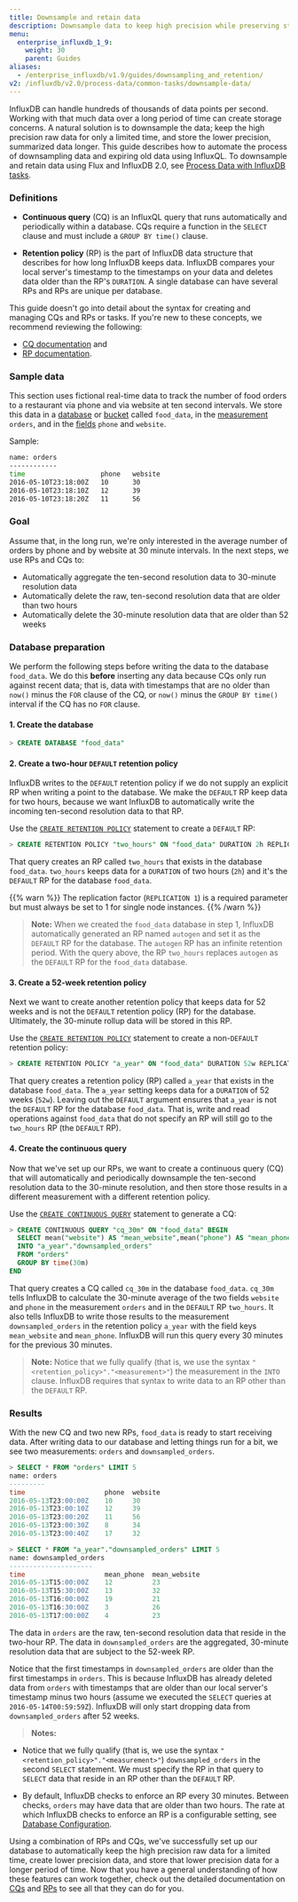 ```yaml
---
title: Downsample and retain data
description: Downsample data to keep high precision while preserving storage.
menu:
  enterprise_influxdb_1_9:
    weight: 30
    parent: Guides
aliases:
  - /enterprise_influxdb/v1.9/guides/downsampling_and_retention/
v2: /influxdb/v2.0/process-data/common-tasks/downsample-data/
---
```


InfluxDB can handle hundreds of thousands of data points per second. Working with that much data over a long period of time can create storage concerns.
A natural solution is to downsample the data; keep the high precision raw data for only a limited time, and store the lower precision, summarized data longer.
This guide describes how to automate the process of downsampling data and expiring old data using InfluxQL. To downsample and retain data using Flux and InfluxDB 2.0,
see [Process Data with InfluxDB tasks](/influxdb/v2.0/process-data/).

### Definitions

- **Continuous query** (CQ) is an InfluxQL query that runs automatically and periodically within a database.
CQs require a function in the `SELECT` clause and must include a `GROUP BY time()` clause.

- **Retention policy** (RP) is the part of InfluxDB data structure that describes for how long InfluxDB keeps data.
InfluxDB compares your local server's timestamp to the timestamps on your data and deletes data older than the RP's `DURATION`.
A single database can have several RPs and RPs are unique per database.

This guide doesn't go into detail about the syntax for creating and managing CQs and RPs or tasks.
If you're new to these concepts, we recommend reviewing the following:

- [CQ documentation](/enterprise_influxdb/v1.9/query_language/continuous_queries/) and
- [RP documentation](/enterprise_influxdb/v1.9/query_language/manage-database/#retention-policy-management).

### Sample data

This section uses fictional real-time data to track the number of food orders
to a restaurant via phone and via website at ten second intervals.
We store this data in a [database](/enterprise_influxdb/v1.9/concepts/glossary/#database) or [bucket]() called `food_data`, in
the [measurement](/enterprise_influxdb/v1.9/concepts/glossary/#measurement) `orders`, and
in the [fields](/enterprise_influxdb/v1.9/concepts/glossary/#field) `phone` and `website`.

Sample:

```bash
name: orders
------------
time                   phone   website
2016-05-10T23:18:00Z   10      30
2016-05-10T23:18:10Z   12      39
2016-05-10T23:18:20Z   11      56
```

### Goal

Assume that, in the long run, we're only interested in the average number of orders by phone
and by website at 30 minute intervals.
In the next steps, we use RPs and CQs to:

* Automatically aggregate the ten-second resolution data to 30-minute resolution data
* Automatically delete the raw, ten-second resolution data that are older than two hours
* Automatically delete the 30-minute resolution data that are older than 52 weeks

### Database preparation

We perform the following steps before writing the data to the database
`food_data`.
We do this **before** inserting any data because CQs only run against recent
data; that is, data with timestamps that are no older than `now()` minus
the `FOR` clause of the CQ, or `now()` minus the `GROUP BY time()` interval if
the CQ has no `FOR` clause.

#### 1. Create the database

```sql
> CREATE DATABASE "food_data"
```

#### 2. Create a two-hour `DEFAULT` retention policy

InfluxDB writes to the `DEFAULT` retention policy if we do not supply an explicit RP when
writing a point to the database.
We make the `DEFAULT` RP keep data for two hours, because we want InfluxDB to
automatically write the incoming ten-second resolution data to that RP.

Use the
[`CREATE RETENTION POLICY`](/enterprise_influxdb/v1.9/query_language/manage-database/#create-retention-policies-with-create-retention-policy)
statement to create a `DEFAULT` RP:

```sql
> CREATE RETENTION POLICY "two_hours" ON "food_data" DURATION 2h REPLICATION 1 DEFAULT
```

That query creates an RP called `two_hours` that exists in the database
`food_data`.
`two_hours` keeps data for a `DURATION` of two hours (`2h`) and it's the `DEFAULT`
RP for the database `food_data`.

{{% warn %}}
The replication factor (`REPLICATION 1`) is a required parameter but must always
be set to 1 for single node instances.
{{% /warn %}}

> **Note:** When we created the `food_data` database in step 1, InfluxDB
automatically generated an RP named `autogen` and set it as the `DEFAULT`
RP for the database.
The `autogen` RP has an infinite retention period.
With the query above, the RP `two_hours` replaces `autogen` as the `DEFAULT` RP
for the `food_data` database.

#### 3. Create a 52-week retention policy

Next we want to create another retention policy that keeps data for 52 weeks and is not the
`DEFAULT` retention policy (RP) for the database.
Ultimately, the 30-minute rollup data will be stored in this RP.

Use the
[`CREATE RETENTION POLICY`](/enterprise_influxdb/v1.9/query_language/manage-database/#create-retention-policies-with-create-retention-policy)
statement to create a non-`DEFAULT` retention policy:

```sql
> CREATE RETENTION POLICY "a_year" ON "food_data" DURATION 52w REPLICATION 1
```

That query creates a retention policy (RP) called `a_year` that exists in the database
`food_data`.
The `a_year` setting keeps data for a `DURATION` of 52 weeks (`52w`).
Leaving out the `DEFAULT` argument ensures that `a_year` is not the `DEFAULT`
RP for the database `food_data`.
That is, write and read operations against `food_data` that do not specify an
RP will still go to the `two_hours` RP (the `DEFAULT` RP).

#### 4. Create the continuous query

Now that we've set up our RPs, we want to create a continuous query (CQ) that will automatically
and periodically downsample the ten-second resolution data to the 30-minute
resolution, and then store those results in a different measurement with a different
retention policy.

Use the
[`CREATE CONTINUOUS QUERY`](/enterprise_influxdb/v1.9/query_language/continuous_queries/)
statement to generate a CQ:

```sql
> CREATE CONTINUOUS QUERY "cq_30m" ON "food_data" BEGIN
  SELECT mean("website") AS "mean_website",mean("phone") AS "mean_phone"
  INTO "a_year"."downsampled_orders"
  FROM "orders"
  GROUP BY time(30m)
END
```

That query creates a CQ called `cq_30m` in the database `food_data`.
`cq_30m` tells InfluxDB to calculate the 30-minute average of the two fields
`website` and `phone` in the measurement `orders` and in the `DEFAULT` RP
`two_hours`.
It also tells InfluxDB to write those results to the measurement
`downsampled_orders` in the retention policy `a_year` with the field keys
`mean_website` and `mean_phone`.
InfluxDB will run this query every 30 minutes for the previous 30 minutes.

> **Note:** Notice that we fully qualify (that is, we use the syntax
`"<retention_policy>"."<measurement>"`) the measurement in the `INTO`
clause.
InfluxDB requires that syntax to write data to an RP other than the `DEFAULT`
RP.

### Results

With the new CQ and two new RPs, `food_data` is ready to start receiving data.
After writing data to our database and letting things run for a bit, we see
two measurements: `orders` and `downsampled_orders`.

```sql
> SELECT * FROM "orders" LIMIT 5
name: orders
---------
time                    phone  website
2016-05-13T23:00:00Z    10     30
2016-05-13T23:00:10Z    12     39
2016-05-13T23:00:20Z    11     56
2016-05-13T23:00:30Z    8      34
2016-05-13T23:00:40Z    17     32

> SELECT * FROM "a_year"."downsampled_orders" LIMIT 5
name: downsampled_orders
---------------------
time                    mean_phone  mean_website
2016-05-13T15:00:00Z    12          23
2016-05-13T15:30:00Z    13          32
2016-05-13T16:00:00Z    19          21
2016-05-13T16:30:00Z    3           26
2016-05-13T17:00:00Z    4           23
```

The data in `orders` are the raw, ten-second resolution data that reside in the
two-hour RP.
The data in `downsampled_orders` are the aggregated, 30-minute resolution data
that are subject to the 52-week RP.

Notice that the first timestamps in `downsampled_orders` are older than the first
timestamps in `orders`.
This is because InfluxDB has already deleted data from `orders` with timestamps
that are older than our local server's timestamp minus two hours (assume we
  executed the `SELECT` queries at `2016-05-14T00:59:59Z`).
InfluxDB will only start dropping data from `downsampled_orders` after 52 weeks.

> **Notes:**
>
* Notice that we fully qualify (that is, we use the syntax
`"<retention_policy>"."<measurement>"`) `downsampled_orders` in
the second `SELECT` statement. We must specify the RP in that query to `SELECT`
data that reside in an RP other than the `DEFAULT` RP.
>
* By default, InfluxDB checks to enforce an RP every 30 minutes.
Between checks, `orders` may have data that are older than two hours.
The rate at which InfluxDB checks to enforce an RP is a configurable setting,
see
[Database Configuration](/enterprise_influxdb/v1.9/administration/configure/config-data-nodes/#check-interval--30m0s).

Using a combination of RPs and CQs, we've successfully set up our database to
automatically keep the high precision raw data for a limited time, create lower
precision data, and store that lower precision data for a longer period of time.
Now that you have a general understanding of how these features can work
together, check out the detailed documentation on [CQs](/enterprise_influxdb/v1.9/query_language/continuous_queries/) and [RPs](/enterprise_influxdb/v1.9/query_language/manage-database/#retention-policy-management)
to see all that they can do for you.
